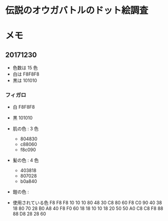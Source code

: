 # 伝説のオウガバトルのドット絵調査

# メモ

## 20171230

- 色数は 15 色
- 白は F8F8F8
- 黒は 101010

### フィガロ

- 白 F8F8F8
- 黒 101010

- 肌の色 : 3 色
  - 804830
  - c88060
  - f8c090

- 髪の色 : 4 色
  - 403818
  - 807028
  - b0a840

- 鎧の色 : 
  

- 使用されている色
 F8 F8 F8
 10 10 10
 80 48 30
 C8 80 60
 F8 C0 90
 40 38 18
 80 70 28
 B0 A8 40
 F8 F0 60
 18 18 10
 10 18 20
 50 50 A0
 C8 C8 F8
 88 88 D8
 28 28 60

